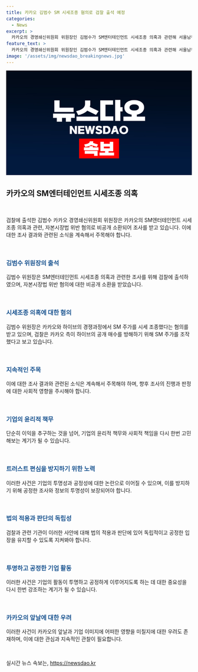 ```yaml
---
title: 카카오 김범수 SM 시세조종 혐의로 검찰 출석 예정
categories:
  - News
excerpt: >
  카카오의 경영쇄신위원회 위원장인 김범수가 SM엔터테인먼트 시세조종 의혹과 관련해 서울남부지검에 출석했습니다. 김 위원장은 SM 주가 시세를 조종한 혐의로 자본시장법 위반으로 조사를 받고 있습니다. 카카오는 하이브의 공개 매수를 방해하기 위해 SM 주가를 조작했다는 검찰의 주장에 대해 반박하고 있습니다.
feature_text: >
  카카오의 경영쇄신위원회 위원장인 김범수가 SM엔터테인먼트 시세조종 의혹과 관련해 서울남부지검에 출석했습니다. 김 위원장은 SM 주가 시세를 조종한 혐의로 자본시장법 위반으로 조사를 받고 있습니다. 카카오는 하이브의 공개 매수를 방해하기 위해 SM 주가를 조작했다는 검찰의 주장에 대해 반박하고 있습니다.
image: '/assets/img/newsdao_breakingnews.jpg'
---
```


<p><img src="/assets/img/newsdao_breakingnews.jpg" alt="pcversion 속보" /></p>

<h2 data-ke-size="size26">카카오의 SM엔터테인먼트 시세조종 의혹</h2>

<p data-ke-size="size16">&nbsp;</p>

<p>검찰에 출석한 김범수 카카오 경영쇄신위원회 위원장은 카카오의 SM엔터테인먼트 시세조종 의혹과 관련, 자본시장법 위반 혐의로 비공개 소환되어 조사를 받고 있습니다. 이에 대한 조사 결과와 관련된 소식을 계속해서 주목해야 합니다.</p>

<p data-ke-size="size16">&nbsp;</p>

<h3><b><span style="color: #1a5490;">김범수 위원장의 출석</span></b></h3>

<p>김범수 위원장은 SM엔터테인먼트 시세조종 의혹과 관련한 조사를 위해 검찰에 출석하였으며, 자본시장법 위반 혐의에 대한 비공개 소환을 받았습니다.</p>

<p data-ke-size="size16">&nbsp;</p>

<h3><b><span style="color: #1a5490;">시세조종 의혹에 대한 혐의</span></b></h3>

<p>김범수 위원장은 카카오와 하이브의 경쟁과정에서 SM 주가를 시세 조종했다는 혐의를 받고 있으며, 검찰은 카카오 측이 하이브의 공개 매수를 방해하기 위해 SM 주가를 조작했다고 보고 있습니다.</p>

<p data-ke-size="size16">&nbsp;</p>

<h3><b><span style="color: #1a5490;">지속적인 주목</span></b></h3>

<p>이에 대한 조사 결과와 관련된 소식은 계속해서 주목해야 하며, 향후 조사의 진행과 판정에 대한 사회적 영향을 주시해야 합니다.</p>

<p data-ke-size="size16">&nbsp;</p>

<h3><b><span style="color: #1a5490;">기업의 윤리적 책무</span></b></h3>

<p>단순히 이익을 추구하는 것을 넘어, 기업의 윤리적 책무와 사회적 책임을 다시 한번 고민해보는 계기가 될 수 있습니다.</p>

<p data-ke-size="size16">&nbsp;</p>

<h3><b><span style="color: #1a5490;">트러스트 편심을 방지하기 위한 노력</span></b></h3>

<p>이러한 사건은 기업의 투명성과 공정성에 대한 논란으로 이어질 수 있으며, 이를 방지하기 위해 공정한 조사와 정보의 투명성이 보장되어야 합니다.</p>

<p data-ke-size="size16">&nbsp;</p>

<h3><b><span style="color: #1a5490;">법의 적용과 판단의 독립성</span></b></h3>

<p>검찰과 관련 기관이 이러한 사안에 대해 법의 적용과 판단에 있어 독립적이고 공정한 입장을 유지할 수 있도록 지켜봐야 합니다.</p>

<p data-ke-size="size16">&nbsp;</p>

<h3><b><span style="color: #1a5490;">투명하고 공정한 기업 활동</span></b></h3>

<p>이러한 사건은 기업의 활동이 투명하고 공정하게 이루어지도록 하는 데 대한 중요성을 다시 한번 강조하는 계기가 될 수 있습니다.</p>

<p data-ke-size="size16">&nbsp;</p>

<h3><b><span style="color: #1a5490;">카카오의 앞날에 대한 우려</span></b></h3>

<p>이러한 사건이 카카오의 앞날과 기업 이미지에 어떠한 영향을 미칠지에 대한 우려도 존재하며, 이에 대한 관심과 지속적인 관찰이 필요합니다.</p>

<p data-ke-size="size16">&nbsp;</p>
실시간 뉴스 속보는, <a href="https://newsdao.kr" rel="dofollow">https://newsdao.kr</a>


